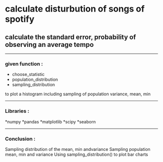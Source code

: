 # calculate disturbution of songs of spotify

## calculate the standard error, probability of observing an average tempo

---

### given function :

+ choose_statistic
+ population_distribution
+ sampling_distribution 

to plot a histogram including sampling of population variance, mean, min

---

### Libraries : 

*numpy
*pandas
*matplotlib
*scipy
*seaborn

---

### Conclusion :

Sampling distribution of the mean, min andvariance
Sampling population mean, min and variance
Using sampling_distribution() to plot bar charts